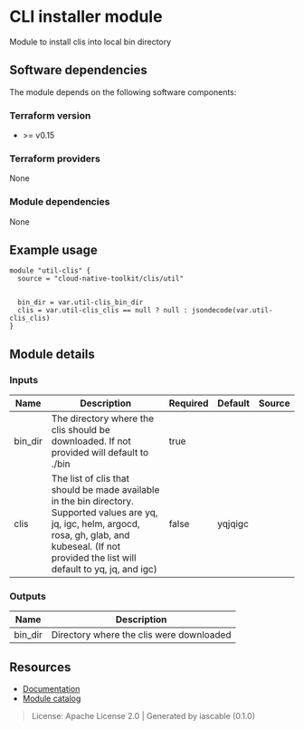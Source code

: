 # CLI installer module

Module to install clis into local bin directory


## Software dependencies

The module depends on the following software components:

### Terraform version

- \>= v0.15

### Terraform providers


None

### Module dependencies


None

## Example usage

```hcl
module "util-clis" {
  source = "cloud-native-toolkit/clis/util"


  bin_dir = var.util-clis_bin_dir
  clis = var.util-clis_clis == null ? null : jsondecode(var.util-clis_clis)
}

```

## Module details

### Inputs

| Name | Description | Required | Default | Source |
|------|-------------|---------|----------|--------|
| bin_dir | The directory where the clis should be downloaded. If not provided will default to ./bin | true |  |  |
| clis | The list of clis that should be made available in the bin directory. Supported values are yq, jq, igc, helm, argocd, rosa, gh, glab, and kubeseal. (If not provided the list will default to yq, jq, and igc) | false | yqjqigc |  |

### Outputs

| Name | Description |
|------|-------------|
| bin_dir | Directory where the clis were downloaded |

## Resources

- [Documentation](https://operate.cloudnativetoolkit.dev)
- [Module catalog](https://modules.cloudnativetoolkit.dev)

> License: Apache License 2.0 | Generated by iascable (0.1.0)
